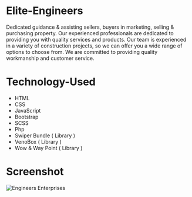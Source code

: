 # Elite-Engineers
Dedicated guidance & assisting sellers, buyers in marketing, selling & purchasing property. Our experienced professionals are dedicated to providing you with quality services and products. Our team is experienced in a variety of construction projects, so we can offer you a wide range of options to choose from. We are committed to providing quality workmanship and customer service.

# Technology-Used
* HTML
* CSS
* JavaScript
* Bootstrap
* SCSS
* Php
* Swiper Bundle ( Library )
* VenoBox ( Library )
* Wow & Way Point ( Library )

# Screenshot

![Engineers Enterprises](https://github.com/Hashuudev/Elite-Engineers/assets/94761963/3e0a7258-125c-4e02-bb9f-bf767ff47429)

